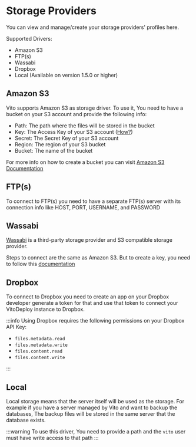 # Storage Providers

You can view and manage/create your storage providers' profiles here.

Supported Drivers:

- Amazon S3
- FTP(s)
- Wassabi
- Dropbox
- Local (Available on version 1.5.0 or higher)

## Amazon S3

Vito supports Amazon S3 as storage driver. To use it, You need to have a bucket on your S3 account and provide the
following info:

- Path: The path where the files will be stored in the bucket
- Key: The Access Key of your S3 account ([How?](https://docs.aws.amazon.com/AmazonS3/latest/userguide/configuring-bucket-key.html))
- Secret: The Secret Key of your S3 account
- Region: The region of your S3 bucket
- Bucket: The name of the bucket

For more info on how to create a bucket you can visit [Amazon S3 Documentation](https://docs.aws.amazon.com/AmazonS3/latest/userguide/creating-bucket.html)

## FTP(s)

To connect to FTP(s) you need to have a separate FTP(s) server with its connection info like HOST, PORT, USERNAME, and
PASSWORD

## Wassabi

[Wassabi](https://wasabi.com/) is a third-party storage provider and S3 compatible storage provider.

Steps to connect are the same as Amazon S3. But to create a key, you need to follow this [documentation](https://docs.wasabi.com/docs/creating-a-user-account-and-access-key)

## Dropbox

To connect to Dropbox you need to create an app on your Dropbox developer generate a token for that and use that token
to connect your VitoDeploy instance to Dropbox.

:::info
Using Dropbox requires the following permissions on your Dropbox API Key:

- `files.metadata.read`
- `files.metadata.write`
- `files.content.read`
- `files.content.write`

:::

## Local

Local storage means that the server itself will be used as the storage. For example if you have a server managed by Vito
and want to backup the databases, The backup files will be stored in the same server that the database exists.

:::warning
To use this driver, You need to provide a path and the `vito` user must have write access to that path
:::